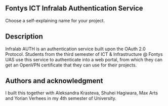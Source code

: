 
## Fontys ICT Infralab Authentication Service
Choose a self-explaining name for your project.

## Description
Infralab AUTH is an authentication service built upon the OAuth 2.0 Protocol. Students from the third semester of ICT & Infrastructure @ Fontys UAS use this service to authenticate into a web portal, from which they can get an OpenVPN certificate that they can use for their projects.

## Authors and acknowledgment
I built this together with Aleksandra Krasteva, Shuhei Hagiwara, Max Arts and Yorian Verhees in my 4th semester of University.
